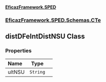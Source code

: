 #### [EficazFramework.SPED](EficazFrameworkSPED.md 'EficazFramework SPED')
### [EficazFramework.SPED.Schemas.CTe](EficazFramework.SPED.Schemas.CTe.md 'EficazFramework.SPED.Schemas.CTe')

## distDFeIntDistNSU Class
### Properties

| Name | Type | |
| :--- | :---: | :--- |
| ultNSU | `String` |  |
